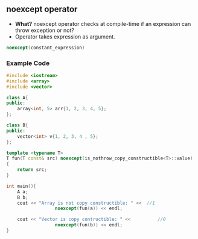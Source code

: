 ## noexcept operator
- **What?** noexcept operator checks at compile-time if an expression can throw exception or not?
- Operator takes expression as argument.
```c++
noexcept(constant_expression)
```

### Example Code
```c++
#include <iostream>
#include <array>
#include <vector>

class A{
public:
	array<int, 5> arr{1, 2, 3, 4, 5};      
};

class B{
public:
	vector<int> v{1, 2, 3, 4 , 5};        
};

template <typename T>
T fun(T const& src) noexcept(is_nothrow_copy_constructible<T>::value)
{
	return src;
}

int main(){
    A a;
    B b;
    cout << "Array is not copy constructible: " << 	//1
                  noexcept(fun(a)) << endl;

    cout << "Vector is copy contructible: " <<         	//0
                  noexcept(fun(b)) << endl;
}
```
